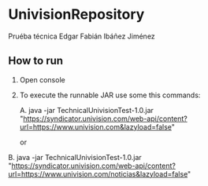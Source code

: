 # UnivisionRepository

Pruéba técnica Edgar Fabián Ibáñez Jiménez

## How to run
1. Open console
2. To execute the runnable JAR use some this commands:

   A.  java -jar TechnicalUnivisionTest-1.0.jar "https://syndicator.univision.com/web-api/content?url=https://www.univision.com&lazyload=false"

	or

  B. java -jar TechnicalUnivisionTest-1.0.jar "https://syndicator.univision.com/web-api/content?url=https://www.univision.com/noticias&lazyload=false"

